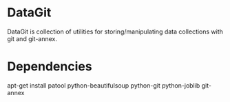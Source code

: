 # DataGit

DataGit is collection of utilities for storing/manipulating data
collections with git and git-annex.

# Dependencies

  apt-get install patool python-beautifulsoup python-git python-joblib git-annex

